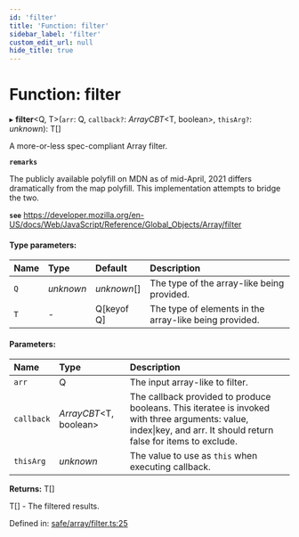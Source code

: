 ```yaml
---
id: 'filter'
title: 'Function: filter'
sidebar_label: 'filter'
custom_edit_url: null
hide_title: true
---
```


# Function: filter

▸ **filter**<Q, T\>(`arr`: Q, `callback?`: _ArrayCBT_<T, boolean\>, `thisArg?`: _unknown_): T[]

A more-or-less spec-compliant Array filter.

**`remarks`**

The publicly available polyfill on MDN as of mid-April, 2021 differs dramatically from the map polyfill.
This implementation attempts to bridge the two.

**`see`** https://developer.mozilla.org/en-US/docs/Web/JavaScript/Reference/Global_Objects/Array/filter

#### Type parameters:

| Name | Type      | Default     | Description                                            |
| :--- | :-------- | :---------- | :----------------------------------------------------- |
| `Q`  | _unknown_ | _unknown_[] | The type of the array-like being provided.             |
| `T`  | -         | Q[keyof Q]  | The type of elements in the array-like being provided. |

#### Parameters:

| Name       | Type                    | Description                                                                                                                                                        |
| :--------- | :---------------------- | :----------------------------------------------------------------------------------------------------------------------------------------------------------------- |
| `arr`      | Q                       | The input array-like to filter.                                                                                                                                    |
| `callback` | _ArrayCBT_<T, boolean\> | The callback provided to produce booleans. This iteratee is invoked with three arguments: value, index\|key, and arr. It should return false for items to exclude. |
| `thisArg`  | _unknown_               | The value to use as `this` when executing callback.                                                                                                                |

**Returns:** T[]

T[] - The filtered results.

Defined in: [safe/array/filter.ts:25](https://github.com/kaihodev/hikidashi/blob/031836f/src/safe/array/filter.ts#L25)
